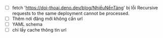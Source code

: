 - [ ] fetch 'https://doi-thoai.deno.dev/blog/NhiềuNềnTảng' bị lỗi Recursive requests to the same deployment cannot be processed.
- [ ] Thêm nơi đăng mới không cần url 
- [ ] YAML schema
- [ ] chỉ lấy cache thông tin url 